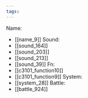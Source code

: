```yaml
---
tags:
---
```

Name:
- [[name_9]]
Sound:
- [[sound_164]]
- [[sound_203]]
- [[sound_213]]
- [[sound_39]]
Fn:
- [[c3101_function10]]
- [[c3101_function9]]
System:
- [[system_28]]
Battle:
- [[battle_924]]

